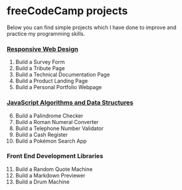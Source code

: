 # freeCodeCamp projects
Below you can find simple projects which I have done to improve and practice my programming skills.

### [Responsive Web Design](https://www.freecodecamp.org/certification/fcc01a5d92a-8836-4fc0-bc6f-2bfa568313f6/responsive-web-design)
1. Build a Survey Form
2. Build a Tribute Page
3. Build a Technical Documentation Page
4. Build a Product Landing Page
5. Build a Personal Portfolio Webpage

### [JavaScript Algorithms and Data Structures](https://www.freecodecamp.org/certification/fcc01a5d92a-8836-4fc0-bc6f-2bfa568313f6/javascript-algorithms-and-data-structures-v8)
6. Build a Palindrome Checker
7. Build a Roman Numeral Converter
8. Build a Telephone Number Validator
9. Build a Cash Register
10. Build a Pokémon Search App

### Front End Development Libraries
11. Build a Random Quote Machine
12. Build a Markdown Previewer
13. Build a Drum Machine
